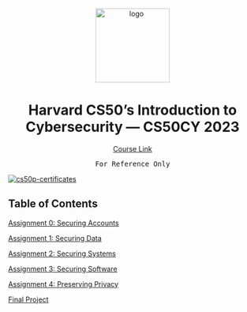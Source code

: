 <br>

<p align="center">
<img src="https://i.imgur.com/Jj740Yd.png" alt="logo" height="150"/>
</p>

<h1 align="center">
Harvard CS50’s Introduction to Cybersecurity — CS50CY 2023
</h1>

<p align="center">
  <a href="https://cs50.harvard.edu/cybersecurity/2023/">Course Link</a>
</p>

<pre align="center">
For Reference Only
</pre>

<a href="https://certificates.cs50.io/facb9406-2068-4c14-a1ac-6f22da61bf6c.png">
  <img src="https://certificates.cs50.io/facb9406-2068-4c14-a1ac-6f22da61bf6c.png" alt="cs50p-certificates" />
</a>

## Table of Contents
[Assignment 0: Securing Accounts](/Assignment%200:%20Securing%20Accounts/)

[Assignment 1: Securing Data](/Assignment%201:%20Securing%20Data/)

[Assignment 2: Securing Systems](/Assignment%202:%20Securing%20Systems/)

[Assignment 3: Securing Software](/Assignment%203:%20Securing%20Software/)

[Assignment 4: Preserving Privacy](/Assignment%204:%20Preserving%20Privacy/)

[Final Project](/Final%20Project)